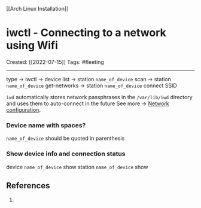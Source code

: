 [[Arch Linux Installation]]

# iwctl - Connecting to a network using Wifi
Created:  [[2022-07-15]]
Tags: #fleeting 

---
type -> iwctl
-> device list
-> station `name_of_device` scan
-> station `name_of_device` get-networks
-> station `name_of_device` connect SSID


`iwd` automatically stores network passphrases in the `/var/lib/iwd` directory and uses them to auto-connect in the future
See more -> [Network configuration](https://wiki.archlinux.org/title/Iwd#Network_configuration).

### Device name with spaces?
`name_of_device` should be quoted in parenthesis

### Show device info and connection status
device `name_of_device` show
station `name_of_device` show













## References
1. 